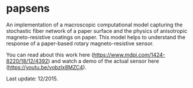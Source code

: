 # papsens

An implementation of a macroscopic computational model capturing the stochastic fiber network of a paper surface and the physics of anisotropic magneto-resistive coatings on paper. This model helps to understand the response of a paper-based rotary magneto-resistive sensor.

You can read about this work here (https://www.mdpi.com/1424-8220/18/12/4392) and watch a demo of the actual sensor here (https://youtu.be/vobzlx8MZC4).

Last update: 12/2015.



